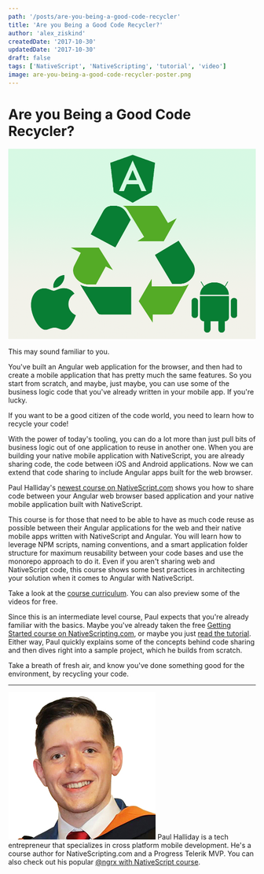 ```yaml
---
path: '/posts/are-you-being-a-good-code-recycler'
title: 'Are you Being a Good Code Recycler?'
author: 'alex_ziskind'
createdDate: '2017-10-30'
updatedDate: '2017-10-30'
draft: false
tags: ['NativeScript', 'NativeScripting', 'tutorial', 'video']
image: are-you-being-a-good-code-recycler-poster.png
---
```


# Are you Being a Good Code Recycler?

![Are you Being a Good Code Recycler?](are-you-being-a-good-code-recycler-poster.png)

This may sound familiar to you.

You've built an Angular web application for the browser, and then had to create a mobile application that has pretty much the same features. So you start from scratch, and maybe, just maybe, you can use some of the business logic code that you've already written in your mobile app. If you're lucky.

If you want to be a good citizen of the code world, you need to learn how to recycle your code!

  
With the power of today's tooling, you can do a lot more than just pull bits of business logic out of one application to reuse in another one. When you are building your native mobile application with NativeScript, you are already sharing code, the code between iOS and Android applications. Now we can extend that code sharing to include Angular apps built for the web browser. 

Paul Halliday's [newest course on NativeScript.com](https://nativescripting.com/course/nativescript-with-angular-web-application-conversion) shows you how to share code between your Angular web browser based application and your native mobile application built with NativeScript. 

This course is for those that need to be able to have as much code reuse as possible between their Angular applications for the web and their native mobile apps written with NativeScript and Angular. You will learn how to leverage NPM scripts, naming conventions, and a smart application folder structure for maximum reusability between your code bases and use the monorepo approach to do it. Even if you aren't sharing web and NativeScript code, this course shows some best practices in architecting your solution when it comes to Angular with NativeScript. 

Take a look at the [course curriculum](https://nativescripting.com/course/nativescript-with-angular-web-application-conversion). You can also preview some of the videos for free. 

Since this is an intermediate level course, Paul expects that you're already familiar with the basics. Maybe you've already taken the free [Getting Started course on NativeScripting.com](https://nativescripting.com/course/nativescript-with-angular-getting-started-guide), or maybe you just [read the tutorial](https://docs.nativescript.org/angular/tutorial/ng-chapter-0). Either way, Paul quickly explains some of the concepts behind code sharing and then dives right into a sample project, which he builds from scratch. 

Take a breath of fresh air, and know you've done something good for the environment, by recycling your code.

* * *

![](paul_halliday.png) Paul Halliday is a tech entrepreneur that specializes in cross platform mobile development. He's a course author for NativeScripting.com and a Progress Telerik MVP. You can also check out his popular [@ngrx with NativeScript course](https://nativescripting.com/course/nativescript-with-@ngrx).
  